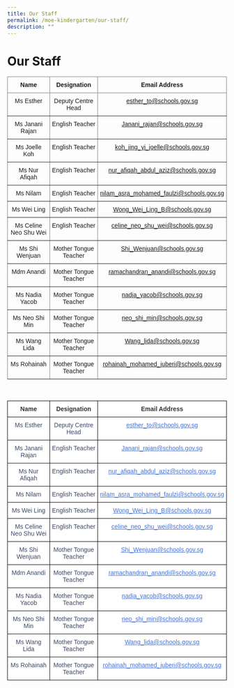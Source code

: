 ```yaml
---
title: Our Staff
permalink: /moe-kindergarten/our-staff/
description: ""
---
```

# **Our Staff**


<table class="tg" style="border-collapse:collapse;border-spacing:0"><thead><tr><th style="border-color:inherit;border-style:solid;border-width:1px;font-family:Arial, sans-serif;font-size:14px;font-weight:normal;overflow:hidden;padding:10px 5px;text-align:center;vertical-align:top;word-break:normal"><span style="font-weight:bold">Name</span></th><th style="border-color:inherit;border-style:solid;border-width:1px;font-family:Arial, sans-serif;font-size:14px;font-weight:normal;overflow:hidden;padding:10px 5px;text-align:center;vertical-align:top;word-break:normal"><span style="font-weight:bold">Designation</span></th><th style="border-color:inherit;border-style:solid;border-width:1px;font-family:Arial, sans-serif;font-size:14px;font-weight:normal;overflow:hidden;padding:10px 5px;text-align:center;vertical-align:top;word-break:normal"><span style="font-weight:bold">Email Address</span></th></tr></thead><tbody><tr><td style="border-color:inherit;border-style:solid;border-width:1px;font-family:Arial, sans-serif;font-size:14px;overflow:hidden;padding:10px 5px;text-align:center;vertical-align:top;word-break:normal">Ms Esther</td><td style="border-color:inherit;border-style:solid;border-width:1px;font-family:Arial, sans-serif;font-size:14px;overflow:hidden;padding:10px 5px;text-align:center;vertical-align:top;word-break:normal">Deputy Centre Head</td><td style="border-color:inherit;border-style:solid;border-width:1px;font-family:Arial, sans-serif;font-size:14px;overflow:hidden;padding:10px 5px;text-align:center;vertical-align:top;word-break:normal"><a href="mailto:esther_to@schools.gov.sg">esther_to@schools.gov.sg</a></td></tr><tr><td style="border-color:inherit;border-style:solid;border-width:1px;font-family:Arial, sans-serif;font-size:14px;overflow:hidden;padding:10px 5px;text-align:center;vertical-align:top;word-break:normal">Ms Janani Rajan</td><td style="border-color:inherit;border-style:solid;border-width:1px;font-family:Arial, sans-serif;font-size:14px;overflow:hidden;padding:10px 5px;text-align:center;vertical-align:top;word-break:normal">English Teacher</td><td style="border-color:inherit;border-style:solid;border-width:1px;font-family:Arial, sans-serif;font-size:14px;overflow:hidden;padding:10px 5px;text-align:center;vertical-align:top;word-break:normal"><a href="mailto:Janani_rajan@schools.gov.sg">Janani_rajan@schools.gov.sg</a></td></tr><tr><td style="border-color:inherit;border-style:solid;border-width:1px;font-family:Arial, sans-serif;font-size:14px;overflow:hidden;padding:10px 5px;text-align:center;vertical-align:top;word-break:normal">Ms Joelle Koh</td><td style="border-color:inherit;border-style:solid;border-width:1px;font-family:Arial, sans-serif;font-size:14px;overflow:hidden;padding:10px 5px;text-align:center;vertical-align:top;word-break:normal">English Teacher</td><td style="border-color:inherit;border-style:solid;border-width:1px;font-family:Arial, sans-serif;font-size:14px;overflow:hidden;padding:10px 5px;text-align:center;vertical-align:top;word-break:normal"><a href="mailto:koh_jing_yi_joelle@schools.gov.sg">koh_jing_yi_joelle@schools.gov.sg</a></td></tr><tr><td style="border-color:inherit;border-style:solid;border-width:1px;font-family:Arial, sans-serif;font-size:14px;overflow:hidden;padding:10px 5px;text-align:center;vertical-align:top;word-break:normal">Ms Nur Afiqah</td><td style="border-color:inherit;border-style:solid;border-width:1px;font-family:Arial, sans-serif;font-size:14px;overflow:hidden;padding:10px 5px;text-align:center;vertical-align:top;word-break:normal">English Teacher</td><td style="border-color:inherit;border-style:solid;border-width:1px;font-family:Arial, sans-serif;font-size:14px;overflow:hidden;padding:10px 5px;text-align:center;vertical-align:top;word-break:normal"><a href="mailto:nur_afiqah_abdul_aziz@schools.gov.sg">nur_afiqah_abdul_aziz@schools.gov.sg</a></td></tr><tr><td style="border-color:inherit;border-style:solid;border-width:1px;font-family:Arial, sans-serif;font-size:14px;overflow:hidden;padding:10px 5px;text-align:center;vertical-align:top;word-break:normal">Ms Nilam</td><td style="border-color:inherit;border-style:solid;border-width:1px;font-family:Arial, sans-serif;font-size:14px;overflow:hidden;padding:10px 5px;text-align:center;vertical-align:top;word-break:normal">English Teacher</td><td style="border-color:inherit;border-style:solid;border-width:1px;font-family:Arial, sans-serif;font-size:14px;overflow:hidden;padding:10px 5px;text-align:center;vertical-align:top;word-break:normal"><a href="mailto:nilam_asra_mohamed_faulzi@schools.gov.sg">nilam_asra_mohamed_faulzi@schools.gov.sg</a></td></tr><tr><td style="border-color:inherit;border-style:solid;border-width:1px;font-family:Arial, sans-serif;font-size:14px;overflow:hidden;padding:10px 5px;text-align:center;vertical-align:top;word-break:normal">Ms Wei Ling</td><td style="border-color:inherit;border-style:solid;border-width:1px;font-family:Arial, sans-serif;font-size:14px;overflow:hidden;padding:10px 5px;text-align:center;vertical-align:top;word-break:normal">English Teacher</td><td style="border-color:inherit;border-style:solid;border-width:1px;font-family:Arial, sans-serif;font-size:14px;overflow:hidden;padding:10px 5px;text-align:center;vertical-align:top;word-break:normal"><a href="mailto:Wong_Wei_Ling_B@schools.gov.sg">Wong_Wei_Ling_B@schools.gov.sg</a></td></tr><tr><td style="border-color:inherit;border-style:solid;border-width:1px;font-family:Arial, sans-serif;font-size:14px;overflow:hidden;padding:10px 5px;text-align:center;vertical-align:top;word-break:normal">Ms Celine Neo Shu Wei</td><td style="border-color:inherit;border-style:solid;border-width:1px;font-family:Arial, sans-serif;font-size:14px;overflow:hidden;padding:10px 5px;text-align:center;vertical-align:top;word-break:normal">English Teacher</td><td style="border-color:inherit;border-style:solid;border-width:1px;font-family:Arial, sans-serif;font-size:14px;overflow:hidden;padding:10px 5px;text-align:center;vertical-align:top;word-break:normal"><a href="mailto:celine_neo_shu_wei@schools.gov.sg">celine_neo_shu_wei@schools.gov.sg</a></td></tr><tr><td style="border-color:inherit;border-style:solid;border-width:1px;font-family:Arial, sans-serif;font-size:14px;overflow:hidden;padding:10px 5px;text-align:center;vertical-align:top;word-break:normal">Ms Shi Wenjuan</td><td style="border-color:inherit;border-style:solid;border-width:1px;font-family:Arial, sans-serif;font-size:14px;overflow:hidden;padding:10px 5px;text-align:center;vertical-align:top;word-break:normal">Mother Tongue Teacher</td><td style="border-color:inherit;border-style:solid;border-width:1px;font-family:Arial, sans-serif;font-size:14px;overflow:hidden;padding:10px 5px;text-align:center;vertical-align:top;word-break:normal"><a href="mailto:Shi_Wenjuan@schools.gov.sg">Shi_Wenjuan@schools.gov.sg</a></td></tr><tr><td style="border-color:inherit;border-style:solid;border-width:1px;font-family:Arial, sans-serif;font-size:14px;overflow:hidden;padding:10px 5px;text-align:center;vertical-align:top;word-break:normal">Mdm Anandi</td><td style="border-color:inherit;border-style:solid;border-width:1px;font-family:Arial, sans-serif;font-size:14px;overflow:hidden;padding:10px 5px;text-align:center;vertical-align:top;word-break:normal">Mother Tongue Teacher</td><td style="border-color:inherit;border-style:solid;border-width:1px;font-family:Arial, sans-serif;font-size:14px;overflow:hidden;padding:10px 5px;text-align:center;vertical-align:top;word-break:normal"><a href="mailto:ramachandran_anandi@schools.gov.sg">ramachandran_anandi@schools.gov.sg</a></td></tr><tr><td style="border-color:inherit;border-style:solid;border-width:1px;font-family:Arial, sans-serif;font-size:14px;overflow:hidden;padding:10px 5px;text-align:center;vertical-align:top;word-break:normal">Ms Nadia Yacob</td><td style="border-color:inherit;border-style:solid;border-width:1px;font-family:Arial, sans-serif;font-size:14px;overflow:hidden;padding:10px 5px;text-align:center;vertical-align:top;word-break:normal">Mother Tongue Teacher</td><td style="border-color:inherit;border-style:solid;border-width:1px;font-family:Arial, sans-serif;font-size:14px;overflow:hidden;padding:10px 5px;text-align:center;vertical-align:top;word-break:normal"><a href="mailto:nadia_yacob@schools.gov.sg">nadia_yacob@schools.gov.sg</a></td></tr><tr><td style="border-color:inherit;border-style:solid;border-width:1px;font-family:Arial, sans-serif;font-size:14px;overflow:hidden;padding:10px 5px;text-align:center;vertical-align:top;word-break:normal">Ms Neo Shi Min</td><td style="border-color:inherit;border-style:solid;border-width:1px;font-family:Arial, sans-serif;font-size:14px;overflow:hidden;padding:10px 5px;text-align:center;vertical-align:top;word-break:normal">Mother Tongue Teacher</td><td style="border-color:inherit;border-style:solid;border-width:1px;font-family:Arial, sans-serif;font-size:14px;overflow:hidden;padding:10px 5px;text-align:center;vertical-align:top;word-break:normal"><a href="mailto:neo_shi_min@schools.gov.sg">neo_shi_min@schools.gov.sg</a></td></tr><tr><td style="border-color:inherit;border-style:solid;border-width:1px;font-family:Arial, sans-serif;font-size:14px;overflow:hidden;padding:10px 5px;text-align:center;vertical-align:top;word-break:normal">Ms Wang Lida</td><td style="border-color:inherit;border-style:solid;border-width:1px;font-family:Arial, sans-serif;font-size:14px;overflow:hidden;padding:10px 5px;text-align:center;vertical-align:top;word-break:normal">Mother Tongue Teacher</td><td style="border-color:inherit;border-style:solid;border-width:1px;font-family:Arial, sans-serif;font-size:14px;overflow:hidden;padding:10px 5px;text-align:center;vertical-align:top;word-break:normal"><a href="mailto:Wang_lida@schools.gov.sg">Wang_lida@schools.gov.sg</a></td></tr><tr><td style="border-color:inherit;border-style:solid;border-width:1px;font-family:Arial, sans-serif;font-size:14px;overflow:hidden;padding:10px 5px;text-align:center;vertical-align:top;word-break:normal">Ms Rohainah</td><td style="border-color:inherit;border-style:solid;border-width:1px;font-family:Arial, sans-serif;font-size:14px;overflow:hidden;padding:10px 5px;text-align:center;vertical-align:top;word-break:normal">Mother Tongue Teacher</td><td style="border-color:inherit;border-style:solid;border-width:1px;font-family:Arial, sans-serif;font-size:14px;overflow:hidden;padding:10px 5px;text-align:center;vertical-align:top;word-break:normal"><a rel="noopener noreferrer" target="_blank" href="mailto:rohainah_mohamed_juberi@schools.gov.sg">rohainah_mohamed_juberi@schools.gov.sg</a></td></tr></tbody></table>  

<br>

<table class="tg" style="border-collapse:collapse;border-spacing:0"><thead><tr><th style="background-color:#FFF;border-color:black;border-style:solid;border-width:1px;color:#323232;font-family:Arial, sans-serif;font-size:14px;font-weight:bold;overflow:hidden;padding:10px 5px;text-align:center;vertical-align:top;word-break:normal"><span style="font-weight:bold">Name</span></th><th style="background-color:#FFF;border-color:black;border-style:solid;border-width:1px;color:#323232;font-family:Arial, sans-serif;font-size:14px;font-weight:bold;overflow:hidden;padding:10px 5px;text-align:center;vertical-align:top;word-break:normal"><span style="font-weight:bold">Designation</span></th><th style="background-color:#FFF;border-color:black;border-style:solid;border-width:1px;color:#323232;font-family:Arial, sans-serif;font-size:14px;font-weight:bold;overflow:hidden;padding:10px 5px;text-align:center;vertical-align:top;word-break:normal"><span style="font-weight:bold">Email Address</span></th></tr></thead><tbody><tr><td style="background-color:#FFF;border-color:black;border-style:solid;border-width:1px;color:#3C4764;font-family:Arial, sans-serif;font-size:14px;overflow:hidden;padding:10px 5px;text-align:center;vertical-align:top;word-break:normal">Ms Esther</td><td style="background-color:#FFF;border-color:black;border-style:solid;border-width:1px;color:#3C4764;font-family:Arial, sans-serif;font-size:14px;overflow:hidden;padding:10px 5px;text-align:center;vertical-align:top;word-break:normal">Deputy Centre Head</td><td style="background-color:#FFF;border-color:black;border-style:solid;border-width:1px;color:#4372D6;font-family:Arial, sans-serif;font-size:14px;overflow:hidden;padding:10px 5px;text-align:center;text-decoration:underline;vertical-align:top;word-break:normal"><a href="mailto:esther_to@schools.gov.sg"><span style="text-decoration:underline;color:#4372D6;background-color:transparent">esther_to@schools.gov.sg</span></a></td></tr><tr><td style="background-color:#FFF;border-color:black;border-style:solid;border-width:1px;color:#3C4764;font-family:Arial, sans-serif;font-size:14px;overflow:hidden;padding:10px 5px;text-align:center;vertical-align:top;word-break:normal">Ms Janani Rajan</td><td style="background-color:#FFF;border-color:black;border-style:solid;border-width:1px;color:#3C4764;font-family:Arial, sans-serif;font-size:14px;overflow:hidden;padding:10px 5px;text-align:center;vertical-align:top;word-break:normal">English Teacher</td><td style="background-color:#FFF;border-color:black;border-style:solid;border-width:1px;color:#4372D6;font-family:Arial, sans-serif;font-size:14px;overflow:hidden;padding:10px 5px;text-align:center;text-decoration:underline;vertical-align:top;word-break:normal"><a href="mailto:Janani_rajan@schools.gov.sg"><span style="text-decoration:underline;color:#4372D6;background-color:transparent">Janani_rajan@schools.gov.sg</span></a></td></tr><tr><td style="background-color:#FFF;border-color:black;border-style:solid;border-width:1px;color:#3C4764;font-family:Arial, sans-serif;font-size:14px;overflow:hidden;padding:10px 5px;text-align:center;vertical-align:top;word-break:normal">Ms Nur Afiqah</td><td style="background-color:#FFF;border-color:black;border-style:solid;border-width:1px;color:#3C4764;font-family:Arial, sans-serif;font-size:14px;overflow:hidden;padding:10px 5px;text-align:center;vertical-align:top;word-break:normal">English Teacher</td><td style="background-color:#FFF;border-color:black;border-style:solid;border-width:1px;color:#4372D6;font-family:Arial, sans-serif;font-size:14px;overflow:hidden;padding:10px 5px;text-align:center;text-decoration:underline;vertical-align:top;word-break:normal"><a href="mailto:nur_afiqah_abdul_aziz@schools.gov.sg"><span style="text-decoration:underline;color:#4372D6;background-color:transparent">nur_afiqah_abdul_aziz@schools.gov.sg</span></a></td></tr><tr><td style="background-color:#FFF;border-color:black;border-style:solid;border-width:1px;color:#3C4764;font-family:Arial, sans-serif;font-size:14px;overflow:hidden;padding:10px 5px;text-align:center;vertical-align:top;word-break:normal">Ms Nilam</td><td style="background-color:#FFF;border-color:black;border-style:solid;border-width:1px;color:#3C4764;font-family:Arial, sans-serif;font-size:14px;overflow:hidden;padding:10px 5px;text-align:center;vertical-align:top;word-break:normal">English Teacher</td><td style="background-color:#FFF;border-color:black;border-style:solid;border-width:1px;color:#4372D6;font-family:Arial, sans-serif;font-size:14px;overflow:hidden;padding:10px 5px;text-align:center;text-decoration:underline;vertical-align:top;word-break:normal"><a href="mailto:nilam_asra_mohamed_faulzi@schools.gov.sg"><span style="text-decoration:underline;color:#4372D6;background-color:transparent">nilam_asra_mohamed_faulzi@schools.gov.sg</span></a></td></tr><tr><td style="background-color:#FFF;border-color:black;border-style:solid;border-width:1px;color:#3C4764;font-family:Arial, sans-serif;font-size:14px;overflow:hidden;padding:10px 5px;text-align:center;vertical-align:top;word-break:normal">Ms Wei Ling</td><td style="background-color:#FFF;border-color:black;border-style:solid;border-width:1px;color:#3C4764;font-family:Arial, sans-serif;font-size:14px;overflow:hidden;padding:10px 5px;text-align:center;vertical-align:top;word-break:normal">English Teacher</td><td style="background-color:#FFF;border-color:black;border-style:solid;border-width:1px;color:#4372D6;font-family:Arial, sans-serif;font-size:14px;overflow:hidden;padding:10px 5px;text-align:center;text-decoration:underline;vertical-align:top;word-break:normal"><a href="mailto:Wong_Wei_Ling_B@schools.gov.sg"><span style="text-decoration:underline;color:#4372D6;background-color:transparent">Wong_Wei_Ling_B@schools.gov.sg</span></a></td></tr><tr><td style="background-color:#FFF;border-color:black;border-style:solid;border-width:1px;color:#3C4764;font-family:Arial, sans-serif;font-size:14px;overflow:hidden;padding:10px 5px;text-align:center;vertical-align:top;word-break:normal">Ms Celine Neo Shu Wei</td><td style="background-color:#FFF;border-color:black;border-style:solid;border-width:1px;color:#3C4764;font-family:Arial, sans-serif;font-size:14px;overflow:hidden;padding:10px 5px;text-align:center;vertical-align:top;word-break:normal">English Teacher</td><td style="background-color:#FFF;border-color:black;border-style:solid;border-width:1px;color:#4372D6;font-family:Arial, sans-serif;font-size:14px;overflow:hidden;padding:10px 5px;text-align:center;text-decoration:underline;vertical-align:top;word-break:normal"><a href="mailto:celine_neo_shu_wei@schools.gov.sg"><span style="text-decoration:underline;color:#4372D6;background-color:transparent">celine_neo_shu_wei@schools.gov.sg</span></a></td></tr><tr><td style="background-color:#FFF;border-color:black;border-style:solid;border-width:1px;color:#3C4764;font-family:Arial, sans-serif;font-size:14px;overflow:hidden;padding:10px 5px;text-align:center;vertical-align:top;word-break:normal">Ms Shi Wenjuan</td><td style="background-color:#FFF;border-color:black;border-style:solid;border-width:1px;color:#3C4764;font-family:Arial, sans-serif;font-size:14px;overflow:hidden;padding:10px 5px;text-align:center;vertical-align:top;word-break:normal">Mother Tongue Teacher</td><td style="background-color:#FFF;border-color:black;border-style:solid;border-width:1px;color:#4372D6;font-family:Arial, sans-serif;font-size:14px;overflow:hidden;padding:10px 5px;text-align:center;text-decoration:underline;vertical-align:top;word-break:normal"><a href="mailto:Shi_Wenjuan@schools.gov.sg"><span style="text-decoration:underline;color:#4372D6;background-color:transparent">Shi_Wenjuan@schools.gov.sg</span></a></td></tr><tr><td style="background-color:#FFF;border-color:black;border-style:solid;border-width:1px;color:#3C4764;font-family:Arial, sans-serif;font-size:14px;overflow:hidden;padding:10px 5px;text-align:center;vertical-align:top;word-break:normal">Mdm Anandi</td><td style="background-color:#FFF;border-color:black;border-style:solid;border-width:1px;color:#3C4764;font-family:Arial, sans-serif;font-size:14px;overflow:hidden;padding:10px 5px;text-align:center;vertical-align:top;word-break:normal">Mother Tongue Teacher</td><td style="background-color:#FFF;border-color:black;border-style:solid;border-width:1px;color:#4372D6;font-family:Arial, sans-serif;font-size:14px;overflow:hidden;padding:10px 5px;text-align:center;text-decoration:underline;vertical-align:top;word-break:normal"><a href="mailto:ramachandran_anandi@schools.gov.sg"><span style="text-decoration:underline;color:#4372D6;background-color:transparent">ramachandran_anandi@schools.gov.sg</span></a></td></tr><tr><td style="background-color:#FFF;border-color:black;border-style:solid;border-width:1px;color:#3C4764;font-family:Arial, sans-serif;font-size:14px;overflow:hidden;padding:10px 5px;text-align:center;vertical-align:top;word-break:normal">Ms Nadia Yacob</td><td style="background-color:#FFF;border-color:black;border-style:solid;border-width:1px;color:#3C4764;font-family:Arial, sans-serif;font-size:14px;overflow:hidden;padding:10px 5px;text-align:center;vertical-align:top;word-break:normal">Mother Tongue Teacher</td><td style="background-color:#FFF;border-color:black;border-style:solid;border-width:1px;color:#4372D6;font-family:Arial, sans-serif;font-size:14px;overflow:hidden;padding:10px 5px;text-align:center;text-decoration:underline;vertical-align:top;word-break:normal"><a href="mailto:nadia_yacob@schools.gov.sg"><span style="text-decoration:underline;color:#4372D6;background-color:transparent">nadia_yacob@schools.gov.sg</span></a></td></tr><tr><td style="background-color:#FFF;border-color:black;border-style:solid;border-width:1px;color:#3C4764;font-family:Arial, sans-serif;font-size:14px;overflow:hidden;padding:10px 5px;text-align:center;vertical-align:top;word-break:normal">Ms Neo Shi Min</td><td style="background-color:#FFF;border-color:black;border-style:solid;border-width:1px;color:#3C4764;font-family:Arial, sans-serif;font-size:14px;overflow:hidden;padding:10px 5px;text-align:center;vertical-align:top;word-break:normal">Mother Tongue Teacher</td><td style="background-color:#FFF;border-color:black;border-style:solid;border-width:1px;color:#4372D6;font-family:Arial, sans-serif;font-size:14px;overflow:hidden;padding:10px 5px;text-align:center;text-decoration:underline;vertical-align:top;word-break:normal"><a href="mailto:neo_shi_min@schools.gov.sg"><span style="text-decoration:underline;color:#4372D6;background-color:transparent">neo_shi_min@schools.gov.sg</span></a></td></tr><tr><td style="background-color:#FFF;border-color:black;border-style:solid;border-width:1px;color:#3C4764;font-family:Arial, sans-serif;font-size:14px;overflow:hidden;padding:10px 5px;text-align:center;vertical-align:top;word-break:normal">Ms Wang Lida</td><td style="background-color:#FFF;border-color:black;border-style:solid;border-width:1px;color:#3C4764;font-family:Arial, sans-serif;font-size:14px;overflow:hidden;padding:10px 5px;text-align:center;vertical-align:top;word-break:normal">Mother Tongue Teacher</td><td style="background-color:#FFF;border-color:black;border-style:solid;border-width:1px;color:#4372D6;font-family:Arial, sans-serif;font-size:14px;overflow:hidden;padding:10px 5px;text-align:center;text-decoration:underline;vertical-align:top;word-break:normal"><a href="mailto:Wang_lida@schools.gov.sg"><span style="text-decoration:underline;color:#4372D6;background-color:transparent">Wang_lida@schools.gov.sg</span></a></td></tr><tr><td style="background-color:#FFF;border-color:black;border-style:solid;border-width:1px;color:#3C4764;font-family:Arial, sans-serif;font-size:14px;overflow:hidden;padding:10px 5px;text-align:center;vertical-align:top;word-break:normal">Ms Rohainah</td><td style="background-color:#FFF;border-color:black;border-style:solid;border-width:1px;color:#3C4764;font-family:Arial, sans-serif;font-size:14px;overflow:hidden;padding:10px 5px;text-align:center;vertical-align:top;word-break:normal">Mother Tongue Teacher</td><td style="background-color:#FFF;border-color:black;border-style:solid;border-width:1px;color:#4372D6;font-family:Arial, sans-serif;font-size:14px;overflow:hidden;padding:10px 5px;text-align:center;text-decoration:underline;vertical-align:top;word-break:normal"><a href="mailto:rohainah_mohamed_juberi@schools.gov.sg"><span style="text-decoration:underline;color:#4372D6;background-color:transparent">rohainah_mohamed_juberi@schools.gov.sg</span></a></td></tr></tbody></table>